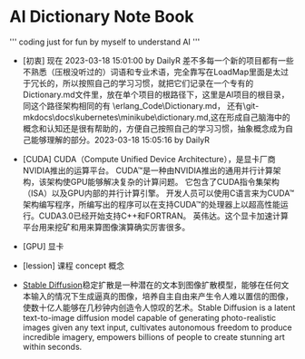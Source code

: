 # AI Dictionary Note Book

'''
 coding just for fun by myself to understand AI
'''

- [初衷] 现在 2023-03-18 15:01:00 by DailyR 差不多每一个新的项目都有一些不熟悉（压根没听过的）词语和专业术语，完全靠写在LoadMap里面是太过于冗长的，所以按照自己的学习习惯，就把它们记录在一个专有的Dictionary.md文件里，放在单个项目的根路径下，这里是AI项目的根目录，同这个路径架构相同的有 \erlang_Code\Dictionary.md， 还有\git-mkdocs\docs\kubernetes\minikube\dictionary.md,这在形成自己脑海中的概念和认知还是很有帮助的，方便自己按照自己的学习习惯，抽象概念成为自己能够理解的部分。2023-03-18 15:05:16 by DailyR


- [CUDA] CUDA（Compute Unified Device Architecture），是显卡厂商NVIDIA推出的运算平台。 CUDA™是一种由NVIDIA推出的通用并行计算架构，该架构使GPU能够解决复杂的计算问题。 它包含了CUDA指令集架构（ISA）以及GPU内部的并行计算引擎。 开发人员可以使用C语言来为CUDA™架构编写程序，所编写出的程序可以在支持CUDA™的处理器上以超高性能运行。CUDA3.0已经开始支持C++和FORTRAN。 英伟达。这个显卡加速计算平台用来挖矿和用来算图像演算确实厉害很多。 

- [GPU] 显卡

- [lession] 课程 concept 概念

- [Stable Diffusion](https://stablediffusionweb.com/)稳定扩散是一种潜在的文本到图像扩散模型，能够在任何文本输入的情况下生成逼真的图像，培养自主自由来产生令人难以置信的图像，使数十亿人能够在几秒钟内创造令人惊叹的艺术。Stable Diffusion is a latent text-to-image diffusion model capable of generating photo-realistic images given any text input, cultivates autonomous freedom to produce incredible imagery, empowers billions of people to create stunning art within seconds.